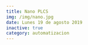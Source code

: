 ```yaml
---
title: Nano PLCS
img: /img/nano.jpg
date: Lunes 19 de agosto 2019
inactive: true
category: automatizacion
---
```

